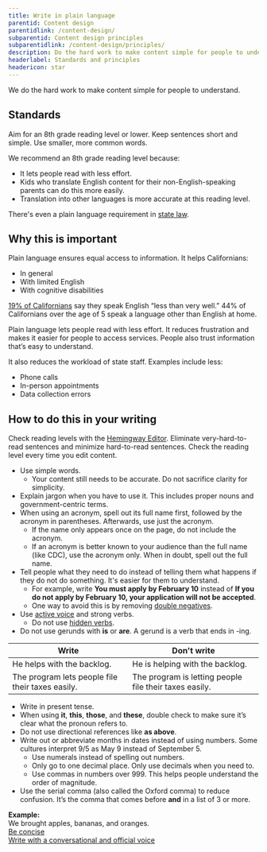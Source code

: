 ```yaml
---
title: Write in plain language
parentid: Content design
parentidlink: /content-design/
subparentid: Content design principles
subparentidlink: /content-design/principles/
description: Do the hard work to make content simple for people to understand.
headerlabel: Standards and principles
headericon: star
---
```


<p class="text-lead">We do the hard work to make content simple for people to understand.</p>

## Standards

Aim for an 8th grade reading level or lower. Keep sentences short and simple. Use smaller, more common words.

We recommend an 8th grade reading level because:

* It lets people read with less effort.
* Kids who translate English content for their non-English-speaking parents can do this more easily.
* Translation into other languages is more accurate at this reading level.

There's even a plain language requirement in [state law](https://leginfo.legislature.ca.gov/faces/codes_displaySection.xhtml?sectionNum=6219.&lawCode=GOV).

## Why this is important

Plain language ensures equal access to information. It helps Californians:

* In general
* With limited English
* With cognitive disabilities

[19% of Californians](https://oag.ca.gov/consumers/limited-english) say they speak English “less than very well.” 44% of Californians over the age of 5 speak a language other than English at home.

Plain language lets people read with less effort. It reduces frustration and makes it easier for people to access services. People also trust information that’s easy to understand.

It also reduces the workload of state staff. Examples include less:

* Phone calls
* In-person appointments
* Data collection errors

## How to do this in your writing

Check reading levels with the [Hemingway Editor](http://hemingwayapp.com/). Eliminate very-hard-to-read sentences and minimize hard-to-read sentences. Check the reading level every time you edit content.

* Use simple words.
  * Your content still needs to be accurate. Do not sacrifice clarity for simplicity.
* Explain jargon when you have to use it. This includes proper nouns and government-centric terms.
* When using an acronym, spell out its full name first, followed by the acronym in parentheses. Afterwards, use just the acronym.
  * If the name only appears once on the page, do not include the acronym.
  * If an acronym is better known to your audience than the full name (like CDC), use the acronym only. When in doubt, spell out the full name.
* Tell people what they need to do instead of telling them what happens if they do not do something. It's easier for them to understand.
  * For example, write **You must apply by February 10** instead of **If you do not apply by February 10, your application will not be accepted**.
  * One way to avoid this is by removing [double negatives](https://digital.gov/guides/plain-language/writing/style#use-positive-language).
* Use [active voice](https://digital.gov/guides/plain-language/writing#use-the-active-voice) and strong verbs.
  * Do not use [hidden verbs](https://digital.gov/guides/plain-language/writing#avoid-hidden-verbs).
* Do not use gerunds with **is** or **are**. A gerund is a verb that ends in -ing. 

<div class="twocolumn-table">

| **Write** | **Don't write** |
| ----- | ----- | 
| He helps with the backlog. | He is helping with the backlog. |
| The program lets people file their taxes easily. | The program is letting people file their taxes easily. |

</div>

* Write in present tense.
* When using **it**, **this**, **those**, and **these**, double check to make sure it’s clear what the pronoun refers to.
* Do not use directional references like **as above**.
* Write out or abbreviate months in dates instead of using numbers. Some cultures interpret 9/5 as May 9 instead of September 5.
  * Use numerals instead of spelling out numbers.
  * Only go to one decimal place. Only use decimals when you need to.
  * Use commas in numbers over 999. This helps people understand the order of magnitude.
* Use the serial comma (also called the Oxford comma) to reduce confusion. It’s the comma that comes before **and** in a list of 3 or more.

<div class="blockquote-container">
  <div class="blockquote-body">
    <div class="blockquote-header"><strong>Example:</strong></div>
    <div class="blockquote-content">We brought apples, bananas, and oranges.</div>
  </div>
</div>

<div class="leftright-nav-container long-right">
    <div class="left-nav"><a class="internal-link" href="/content-design/principles/be-concise/">Be concise</a></div>
    <div class="right-nav"><a class="internal-link" href="/content-design/principles/write-with-conversational-official-voice/">Write with a conversational and official voice</a></div>
</div>
